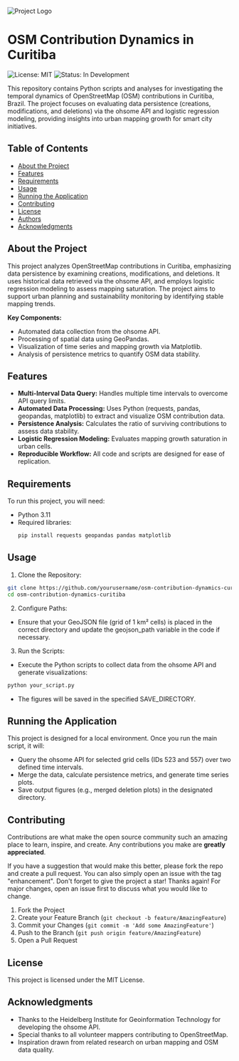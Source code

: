 ![Project Logo](https://github.com/nathandamas/your-repo/assets/your-logo-image)

# OSM Contribution Dynamics in Curitiba

![License: MIT](https://img.shields.io/badge/license-MIT-blue)
![Status: In Development](http://img.shields.io/static/v1?label=STATUS&message=IN%20DEVELOPMENT&color=yellow&style=for-the-badge)

This repository contains Python scripts and analyses for investigating the temporal dynamics of OpenStreetMap (OSM) contributions in Curitiba, Brazil. The project focuses on evaluating data persistence (creations, modifications, and deletions) via the ohsome API and logistic regression modeling, providing insights into urban mapping growth for smart city initiatives.

## Table of Contents

- [About the Project](#about-the-project)
- [Features](#features)
- [Requirements](#requirements)
- [Usage](#usage)
- [Running the Application](#running-the-application)
- [Contributing](#contributing)
- [License](#license)
- [Authors](#authors)
- [Acknowledgments](#acknowledgments)

## About the Project

This project analyzes OpenStreetMap contributions in Curitiba, emphasizing data persistence by examining creations, modifications, and deletions. It uses historical data retrieved via the ohsome API, and employs logistic regression modeling to assess mapping saturation. The project aims to support urban planning and sustainability monitoring by identifying stable mapping trends.

**Key Components:**
- Automated data collection from the ohsome API.
- Processing of spatial data using GeoPandas.
- Visualization of time series and mapping growth via Matplotlib.
- Analysis of persistence metrics to quantify OSM data stability.

## Features

- **Multi-Interval Data Query:** Handles multiple time intervals to overcome API query limits.
- **Automated Data Processing:** Uses Python (requests, pandas, geopandas, matplotlib) to extract and visualize OSM contribution data.
- **Persistence Analysis:** Calculates the ratio of surviving contributions to assess data stability.
- **Logistic Regression Modeling:** Evaluates mapping growth saturation in urban cells.
- **Reproducible Workflow:** All code and scripts are designed for ease of replication.

## Requirements

To run this project, you will need:

- Python 3.11
- Required libraries:  
  ```bash
  pip install requests geopandas pandas matplotlib


## Usage
1. Clone the Repository:
```bash
git clone https://github.com/yourusername/osm-contribution-dynamics-curitiba.git
cd osm-contribution-dynamics-curitiba
```

2. Configure Paths:
- Ensure that your GeoJSON file (grid of 1 km² cells) is placed in the correct directory and update the geojson_path variable in the code if necessary.
3. Run the Scripts:
- Execute the Python scripts to collect data from the ohsome API and generate visualizations:
```bash
python your_script.py
```
- The figures will be saved in the specified SAVE_DIRECTORY.


## Running the Application
This project is designed for a local environment. Once you run the main script, it will:

- Query the ohsome API for selected grid cells (IDs 523 and 557) over two defined time intervals.
- Merge the data, calculate persistence metrics, and generate time series plots.
- Save output figures (e.g., merged deletion plots) in the designated directory.

<!-- CONTRIBUTING -->
## Contributing

Contributions are what make the open source community such an amazing place to learn, inspire, and create. Any contributions you make are **greatly appreciated**.

If you have a suggestion that would make this better, please fork the repo and create a pull request. You can also simply open an issue with the tag "enhancement".
Don't forget to give the project a star! Thanks again! For major changes, open an issue first to discuss what you would like to change.

1. Fork the Project
2. Create your Feature Branch (`git checkout -b feature/AmazingFeature`)
3. Commit your Changes (`git commit -m 'Add some AmazingFeature'`)
4. Push to the Branch (`git push origin feature/AmazingFeature`)
5. Open a Pull Request


## License

This project is licensed under the MIT License.


## Acknowledgments
- Thanks to the Heidelberg Institute for Geoinformation Technology for developing the ohsome API.
- Special thanks to all volunteer mappers contributing to OpenStreetMap.
- Inspiration drawn from related research on urban mapping and OSM data quality.
